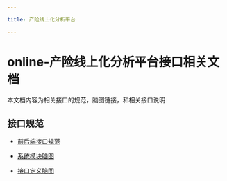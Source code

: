 ```yaml
---

title: 产险线上化分析平台

---
```


# online-产险线上化分析平台接口相关文档

本文档内容为相关接口的规范，脑图链接，和相关接口说明

## 接口规范

- [前后端接口规范](http://git-ma.paic.com.cn/loan-cloud/code-guide/blob/master/interface-specification.md)

- [系统模块脑图](http://naotu.baidu.com/file/9b443445720a730ad784a6e042cd03e7)

- [接口定义脑图](http://naotu.baidu.com/file/e1733e1a0e65bed2fbdfad3f0a9367ed?token=96f0944c3a720c03)
